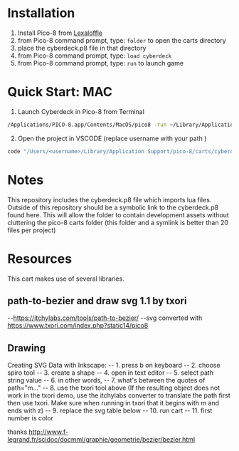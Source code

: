 # Installation

1. Install Pico-8 from <a href="https://www.lexaloffle.com/pico-8.php">Lexaloffle</a>
2. from Pico-8 command prompt, type: `folder` to open the carts directory
3. place the cyberdeck.p8 file in that directory
4. from Pico-8 command prompt, type: `load cyberdeck`
5. from Pico-8 command prompt, type: `run` to launch game

# Quick Start: MAC

1. Launch Cyberdeck in Pico-8 from Terminal

```zsh
/Applications/PICO-8.app/Contents/MacOS/pico8 -run ~/Library/Application\ Support/pico-8/carts/cyberdeck.p8
```

2. Open the project in VSCODE (replace username with your path )

```zsh
code "/Users/<username>/Library/Application Support/pico-8/carts/cyberdeck"
```

# Notes

This repository includes the cyberdeck.p8 file which imports lua files.
Outside of this repository should be a symbolic link to the cyberdeck.p8 found here.
This will allow the folder to contain development assets without cluttering the
pico-8 carts folder (this folder and a symlink is better than 20 files per project)


# Resources
This cart makes use of several libraries.


## path-to-bezier and draw svg 1.1 by txori
--https://itchylabs.com/tools/path-to-bezier/
--svg converted with https://www.txori.com/index.php?static14/pico8

## Drawing

Creating SVG Data with Inkscape:
-- 1. press b on keyboard 
-- 2. choose spiro tool
-- 3. create a shape
-- 4. open in text editor
-- 5. select path string value 
-- 6. in other words,
-- 7. what's between the quotes of path="m..."
-- 8. use the txori tool above
(If the resulting object does not work in the txori demo, 
use the itchylabs converter to translate the path first then use txori. 
Make sure when running in txori that it begins with m and ends with z)
-- 9. replace the svg table below
-- 10. run cart
-- 11. first number is color


thanks http://www.f-legrand.fr/scidoc/docmml/graphie/geometrie/bezier/bezier.html

